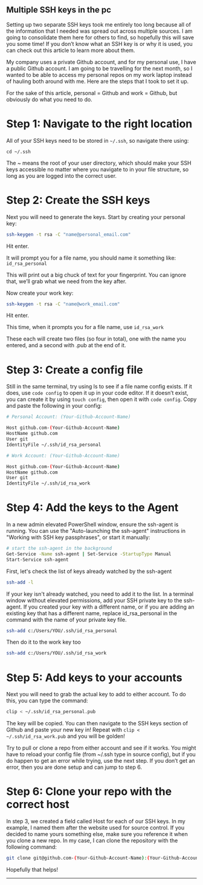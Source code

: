 ## Multiple SSH keys in the pc

Setting up two separate SSH keys took me entirely too long because all of the information that I needed was spread out across multiple sources. I am going to consolidate them here for others to find, so hopefully this will save you some time! If you don’t know what an SSH key is or why it is used, you can check out this article to learn more about them.

My company uses a private Github account, and for my personal use, I have a public Github account. I am going to be travelling for the next month, so I wanted to be able to access my personal repos on my work laptop instead of hauling both around with me. Here are the steps that I took to set it up.

For the sake of this article, personal = Github and work = Github, but obviously do what you need to do.

# Step 1: Navigate to the right location

All of your SSH keys need to be stored in `~/.ssh`, so navigate there using:

`cd ~/.ssh`

The ~ means the root of your user directory, which should make your SSH keys accessible no matter where you navigate to in your file structure, so long as you are logged into the correct user.

# Step 2: Create the SSH keys

Next you will need to generate the keys. Start by creating your personal key:

```bash
ssh-keygen -t rsa -C "name@personal_email.com"
```

Hit enter.

It will prompt you for a file name, you should name it something like: `id_rsa_personal`

This will print out a big chuck of text for your fingerprint. You can ignore that, we’ll grab what we need from the key after.

Now create your work key:

```bash
ssh-keygen -t rsa -C "name@work_email.com"
```

Hit enter.

This time, when it prompts you for a file name, use `id_rsa_work`

These each will create two files (so four in total), one with the name you entered, and a second with .pub at the end of it.

# Step 3: Create a config file

Still in the same terminal, try using ls to see if a file name config exists. If it does, use `code config` to open it up in your code editor. If it doesn’t exist, you can create it by using `touch config`, then open it with `code config`. Copy and paste the following in your config:

```bash
# Personal Account: (Your-Github-Account-Name)

Host github.com-(Your-Github-Account-Name)
HostName github.com
User git
IdentityFile ~/.ssh/id_rsa_personal

# Work Account: (Your-Github-Account-Name)

Host github.com-(Your-Github-Account-Name)
HostName github.com
User git
IdentityFile ~/.ssh/id_rsa_work

```

# Step 4: Add the keys to the Agent

In a new admin elevated PowerShell window, ensure the ssh-agent is running. You can use the "Auto-launching the ssh-agent" instructions in "Working with SSH key passphrases", or start it manually:

```bash
# start the ssh-agent in the background
Get-Service -Name ssh-agent | Set-Service -StartupType Manual
Start-Service ssh-agent
```

First, let's check the list of keys already watched by the ssh-agent

```bash
ssh-add -l
```

If your key isn't already watched, you need to add it to the list.
In a terminal window without elevated permissions, add your SSH private key to the ssh-agent. If you created your key with a different name, or if you are adding an existing key that has a different name, replace id_rsa_personal in the command with the name of your private key file.

```bash
ssh-add c:/Users/YOU/.ssh/id_rsa_personal
```

Then do it to the work key too

```bash
ssh-add c:/Users/YOU/.ssh/id_rsa_work
```

# Step 5: Add keys to your accounts

Next you will need to grab the actual key to add to either account. To do this, you can type the command:

```bash
clip < ~/.ssh/id_rsa_personal.pub
```

The key will be copied. You can then navigate to the SSH keys section of Github and paste your new key in!
Repeat with `clip < ~/.ssh/id_rsa_work.pub` and you will be golden!

Try to pull or clone a repo from either account and see if it works. You might have to reload your config file (from ~/.ssh type in source config), but if you do happen to get an error while trying, use the next step. If you don’t get an error, then you are done setup and can jump to step 6.

# Step 6: Clone your repo with the correct host

In step 3, we created a field called Host for each of our SSH keys. In my example, I named them after the website used for source control. If you decided to name yours something else, make sure you reference it when you clone a new repo. In my case, I can clone the repository with the following command:

```bash
git clone git@github.com-(Your-Github-Account-Name):(Your-Github-Account-Name)/repo-name.git
```

Hopefully that helps!

---
